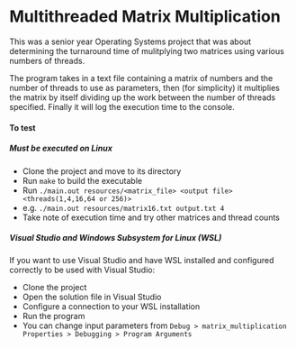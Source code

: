 ﻿# Multithreaded Matrix Multiplication

This was a senior year Operating Systems project that was about determining the turnaround time of mulitplying two matrices
using various numbers of threads.

The program takes in a text file containing a matrix of numbers and the number of threads to use as parameters,
then (for simplicity) it multiplies the matrix by itself dividing up the work between the number of threads specified.
Finally it will log the execution time to the console.

#### To test
##### Must be executed on Linux
* Clone the project and move to its directory
* Run `make` to build the executable
* Run `./main.out resources/<matrix_file> <output file> <threads(1,4,16,64 or 256)>`
* e.g. `./main.out resources/matrix16.txt output.txt 4`
* Take note of execution time and try other matrices and thread counts

##### Visual Studio and Windows Subsystem for Linux (WSL)
If you want to use Visual Studio and have WSL installed and configured correctly to be used with Visual Studio:
* Clone the project
* Open the solution file in Visual Studio
* Configure a connection to your WSL installation
* Run the program
* You can change input parameters from `Debug > matrix_multiplication Properties > Debugging > Program Arguments`